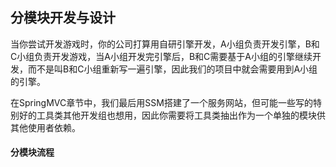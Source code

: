 ## 分模块开发与设计
当你尝试开发游戏时，你的公司打算用自研引擎开发，A小组负责开发引擎，B和C小组负责开发游戏，当A小组开发完引擎后，B和C需要基于A小组的引擎继续开发，而不是叫B和C小组重新写一遍引擎，因此我们的项目中就会需要用到A小组的引擎。

在SpringMVC章节中，我们最后用SSM搭建了一个服务网站，但可能一些写的特别好的工具类其他开发组也想用，因此你需要将工具类抽出作为一个单独的模块供其他使用者依赖。

#### 分模块流程